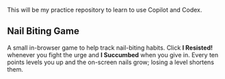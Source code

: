 This will be my practice repository to learn to use Copilot and Codex.

## Nail Biting Game
A small in-browser game to help track nail-biting habits. Click **I Resisted!** whenever you fight the urge and **I Succumbed** when you give in. Every ten points levels you up and the on-screen nails grow; losing a level shortens them.